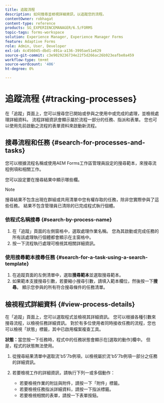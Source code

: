 ```yaml
---
title: 追蹤流程
description: 如何搜尋並檢視詳細資訊，以追蹤您的流程。
contentOwner: robhagat
content-type: reference
products: SG_EXPERIENCEMANAGER/6.5/FORMS
topic-tags: forms-workspace
solution: Experience Manager, Experience Manager Forms
feature: Adaptive Forms
role: Admin, User, Developer
exl-id: 4c456045-dbd1-491a-a136-3995ae51e629
source-git-commit: c3e9029236734e22f5d266ac26b923eafbe0a459
workflow-type: tm+mt
source-wordcount: '406'
ht-degree: 0%

---
```


# 追蹤流程 {#tracking-processes}

在「追蹤」頁面上，您可以搜尋您已開始或參與之使用中或完成的處理，並檢視處理詳細資料。 流程詳細資訊會顯示屬於流程一部分的任務、指派和表單。 您也可以使用先前啟動之流程的表單資料來啟動新流程。

## 搜尋流程和任務 {#search-for-processes-and-tasks}

您可以根據流程名稱或使用AEM Forms工作區管理員設定的搜尋範本，來搜尋流程例項和相關工作。

您可以設定要在搜尋結果中顯示哪些欄。

>[!NOTE]
>
>搜尋結果不包含出現在群組或共用清單中您有權存取的任務，除非您實際參與了這些任務。 結果不包含管理員已清除的已完成程式執行個體。

### 依程式名稱搜尋 {#search-by-process-name}

1. 在「追蹤」頁面的左側窗格中，選取處理作業名稱。 您為其啟動或完成任務的所有該處理執行個體都會顯示在主窗格中。
1. 按一下流程執行處理可檢視其相關詳細資訊。

### 使用搜尋範本搜尋任務 {#search-for-a-task-using-a-search-template}

1. 在追蹤頁面的左側清單中，選取&#x200B;**搜尋範本**&#x200B;並選取搜尋範本。
1. 如果範本支援搜尋引數，若要縮小搜尋引數，請填入範本欄位，然後按一下&#x200B;**搜尋**。 顯示您參與的所有符合搜尋條件的任務清單。

## 檢視程式詳細資料 {#view-process-details}

在「追蹤」頁面上，您可以選取程式並檢視其詳細資訊。 您可以根據各種引數來搜尋流程，以檢視任務詳細資訊。 對於有多位使用者同時接收任務的流程，您也可以檢視「狀態」標籤，其中已啟用檔案複查工具。

**狀態：**&#x200B;當您按一下任務時，程式中的任務狀態會顯示在[選取的動作]欄中。 但是，程式的狀態無法使用。

1. 從搜尋結果清單中選取流&#39;b5&#39;7b例項，以檢視屬於流&#39;b5&#39;7b例項一部分之任務的詳細資訊。
1. 若要檢視工作的詳細資訊，請執行下列一或多個動作：

   * 若要檢視作業的附註與附件，請按一下「附件」標籤。
   * 若要檢視任務指派詳細資料，請按一下指派標籤。
   * 若要檢視相關的表單，請按一下表單按鈕。

